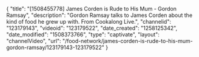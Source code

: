 {
    "title": "[1508455778] James Corden is Rude to His Mum - Gordon Ramsay",
    "description": "Gordon Ramsay talks to James Corden about the kind of food he grew up with. From Cookalong Live.",
    "channelid": "123179143",
    "videoid": "123179522",
    "date_created": "1258125342",
    "date_modified": "1508373766",
    "type": "captivate",
    "layout": "channelVideo",
    "url": "\/food-network\/james-corden-is-rude-to-his-mum-gordon-ramsay\/123179143-123179522"
}